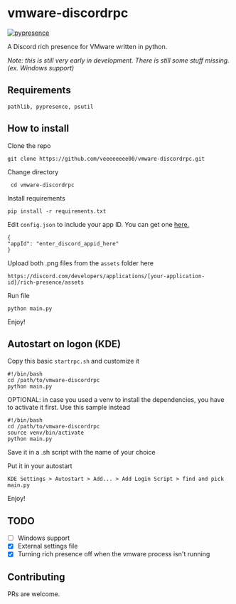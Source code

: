 
# vmware-discordrpc
[![pypresence](https://img.shields.io/badge/using-pypresence-00bb88.svg?style=for-the-badge&logo=discord&logoWidth=20)](https://github.com/qwertyquerty/pypresence)

A Discord rich presence for VMware written in python.

*Note: this is still very early in development. There is still some stuff missing. (ex. Windows support)*
## Requirements

    pathlib, pypresence, psutil

## How to install
Clone the repo	

    git clone https://github.com/veeeeeeee00/vmware-discordrpc.git

  Change directory

     cd vmware-discordrpc

Install requirements

    pip install -r requirements.txt

Edit  `config.json` to include your app ID. You can get one [here.](https://discord.com/developers/)

    {
    "appId": "enter_discord_appid_here"
    }

Upload both .png files from the `assets` folder here

    https://discord.com/developers/applications/[your-application-id]/rich-presence/assets

Run file

    python main.py

Enjoy!

## Autostart on logon (KDE)

Copy this basic `startrpc.sh` and customize it

    #!/bin/bash
    cd /path/to/vmware-discordrpc
    python main.py

OPTIONAL: in case you used a venv to install the dependencies, you have to activate it first. Use this sample instead

    #!/bin/bash
    cd /path/to/vmware-discordrpc
    source venv/bin/activate
    python main.py

Save it in a .sh script with the name of your choice

Put it in your autostart

    KDE Settings > Autostart > Add... > Add Login Script > find and pick main.py

Enjoy!

## TODO

 - [ ] Windows support
 - [x] External settings file
 - [x] Turning rich presence off when the vmware process isn't running
 ## Contributing
 PRs are welcome.

